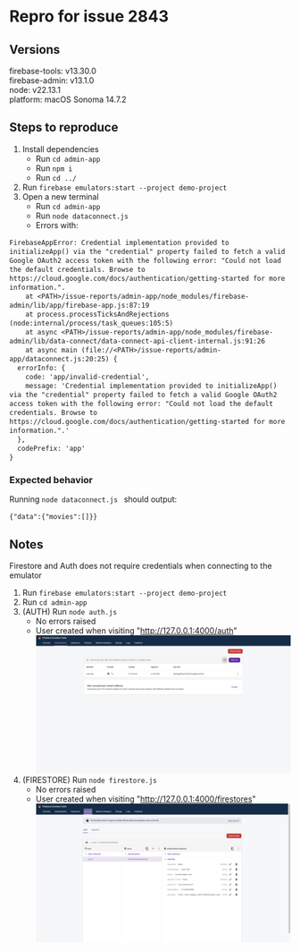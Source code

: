 # Repro for issue 2843

## Versions

firebase-tools: v13.30.0<br>
firebase-admin: v13.1.0<br>
node: v22.13.1<br>
platform: macOS Sonoma 14.7.2

## Steps to reproduce

1. Install dependencies
   - Run `cd admin-app`
   - Run `npm i`
   - Run `cd ../`
2. Run `firebase emulators:start --project demo-project`
3. Open a new terminal
   - Run `cd admin-app`
   - Run `node dataconnect.js`
   - Errors with:

```
FirebaseAppError: Credential implementation provided to initializeApp() via the "credential" property failed to fetch a valid Google OAuth2 access token with the following error: "Could not load the default credentials. Browse to https://cloud.google.com/docs/authentication/getting-started for more information.".
    at <PATH>/issue-reports/admin-app/node_modules/firebase-admin/lib/app/firebase-app.js:87:19
    at process.processTicksAndRejections (node:internal/process/task_queues:105:5)
    at async <PATH>/issue-reports/admin-app/node_modules/firebase-admin/lib/data-connect/data-connect-api-client-internal.js:91:26
    at async main (file://<PATH>/issue-reports/admin-app/dataconnect.js:20:25) {
  errorInfo: {
    code: 'app/invalid-credential',
    message: 'Credential implementation provided to initializeApp() via the "credential" property failed to fetch a valid Google OAuth2 access token with the following error: "Could not load the default credentials. Browse to https://cloud.google.com/docs/authentication/getting-started for more information.".'
  },
  codePrefix: 'app'
}
```

### Expected behavior

Running `node dataconnect.js ` should output:

```
{"data":{"movies":[]}}
```

## Notes

Firestore and Auth does not require credentials when connecting to the emulator

1. Run `firebase emulators:start --project demo-project`
2. Run `cd admin-app`
3. (AUTH) Run `node auth.js`
   - No errors raised
   - User created when visiting "http://127.0.0.1:4000/auth"
     <img src="./images/auth-em.png">
4. (FIRESTORE) Run `node firestore.js`
   - No errors raised
   - User created when visiting "http://127.0.0.1:4000/firestores"
     <img src="./images/firestore-em.png">
